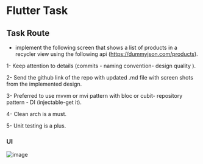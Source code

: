# Flutter Task

## Task Route
- implement the following screen that shows a list of products
in a recycler view using the following api
(https://dummyjson.com/products).

1- Keep attention to details (commits - naming convention-
design quality ).

2- Send the github link of the repo with updated .md file with
screen shots from the implemented design.

3- Preferred to use mvvm or mvi pattern with bloc or cubit-
repository pattern - DI (injectable-get it).

4- Clean arch is a must.

5- Unit testing is a plus.

### UI
![image](https://github.com/user-attachments/assets/4a7c544b-1604-4201-bf7b-8d9849ffd137)

